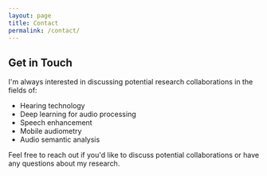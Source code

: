```yaml
---
layout: page
title: Contact
permalink: /contact/
---
```


## Get in Touch

I'm always interested in discussing potential research collaborations in the fields of:
- Hearing technology
- Deep learning for audio processing
- Speech enhancement
- Mobile audiometry
- Audio semantic analysis

Feel free to reach out if you'd like to discuss potential collaborations or have any questions about my research.